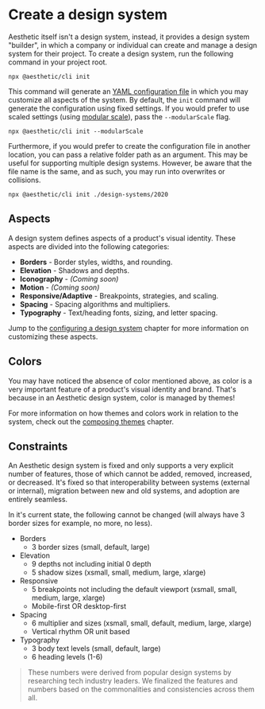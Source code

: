 # Create a design system

Aesthetic itself isn't a design system, instead, it provides a design system "builder", in which a
company or individual can create and manage a design system for their project. To create a design
system, run the following command in your project root.

```
npx @aesthetic/cli init
```

This command will generate an [YAML configuration file](./config-system.md) in which you may
customize all aspects of the system. By default, the `init` command will generate the configuration
using fixed settings. If you would prefer to use scaled settings (using
[modular scale](./config-system.md#scaling-patterns)), pass the `--modularScale` flag.

```
npx @aesthetic/cli init --modularScale
```

Furthermore, if you would prefer to create the configuration file in another location, you can pass
a relative folder path as an argument. This may be useful for supporting multiple design systems.
However, be aware that the file name is the same, and as such, you may run into overwrites or
collisions.

```
npx @aesthetic/cli init ./design-systems/2020
```

## Aspects

A design system defines aspects of a product's visual identity. These aspects are divided into the
following categories:

- **Borders** - Border styles, widths, and rounding.
- **Elevation** - Shadows and depths.
- **Iconography** - _(Coming soon)_
- **Motion** - _(Coming soon)_
- **Responsive/Adaptive** - Breakpoints, strategies, and scaling.
- **Spacing** - Spacing algorithms and multipliers.
- **Typography** - Text/heading fonts, sizing, and letter spacing.

Jump to the [configuring a design system](./config-system.md) chapter for more information on
customizing these aspects.

## Colors

You may have noticed the absence of color mentioned above, as color is a very important feature of a
product's visual identity and brand. That's because in an Aesthetic design system, color is managed
by themes!

For more information on how themes and colors work in relation to the system, check out the
[composing themes](./compose-themes.md) chapter.

## Constraints

An Aesthetic design system is fixed and only supports a very explicit number of features, those of
which cannot be added, removed, increased, or decreased. It's fixed so that interoperability between
systems (external or internal), migration between new and old systems, and adoption are entirely
seamless.

In it's current state, the following cannot be changed (will always have 3 border sizes for example,
no more, no less).

- Borders
  - 3 border sizes (small, default, large)
- Elevation
  - 9 depths not including initial 0 depth
  - 5 shadow sizes (xsmall, small, medium, large, xlarge)
- Responsive
  - 5 breakpoints not including the default viewport (xsmall, small, medium, large, xlarge)
  - Mobile-first OR desktop-first
- Spacing
  - 6 multiplier and sizes (xsmall, small, default, medium, large, xlarge)
  - Vertical rhythm OR unit based
- Typography
  - 3 body text levels (small, default, large)
  - 6 heading levels (1-6)

> These numbers were derived from popular design systems by researching tech industry leaders. We
> finalized the features and numbers based on the commonalities and consistencies across them all.
